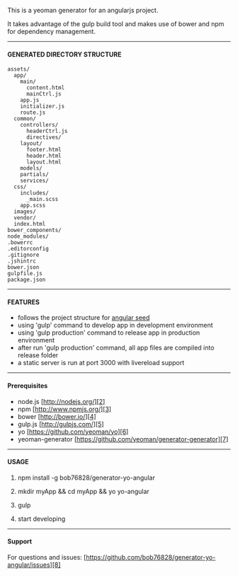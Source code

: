 This is a yeoman generator for an angularjs project.

It takes advantage of the gulp build tool and makes use of bower and npm for dependency management.

-----

#### GENERATED DIRECTORY STRUCTURE ####

    assets/
      app/
        main/
          content.html
          mainCtrl.js
        app.js
        initializer.js
        route.js
      common/
        controllers/
          headerCtrl.js
          directives/
        layout/
          footer.html
          header.html
          layout.html
        models/
        partials/
        services/
      css/
        includes/
          _main.scss
        app.scss
      images/
      vendor/
      index.html
    bower_components/    
    node_modules/
    .bowerrc
    .editorconfig
    .gitignore
    .jshintrc
    bower.json
    gulpfile.js
    package.json

-----

#### FEATURES ####
- follows the project structure for [angular seed][1]
- using 'gulp' command to develop app in development environment
- using 'gulp production' command to release app in production environment
- after run 'gulp production' command, all app files are compiled into release folder
- a static server is run at port 3000 with livereload support

-----

#### Prerequisites ####
- node.js [http://nodejs.org/][2]
- npm [http://www.npmjs.org/][3]
- bower [http://bower.io/][4]
- gulp.js [http://gulpjs.com/][5]
- yo [https://github.com/yeoman/yo][6]
- yeoman-generator [https://github.com/yeoman/generator-generator][7]

-----

#### USAGE ####
1) npm install -g bob76828/generator-yo-angular

2) mkdir myApp && cd myApp && yo yo-angular

3) gulp

6) start developing

----

#### Support ####
For questions and issues: [https://github.com/bob76828/generator-yo-angular/issues][8]


  [1]: https://github.com/angular/angular-seed
  [2]: http://nodejs.org/
  [3]: http://www.npmjs.org/
  [4]: http://bower.io/
  [5]: http://gulpjs.com/
  [6]: https://github.com/yeoman/yo
  [7]: https://github.com/yeoman/generator-generator
  [8]: https://github.com/henyojess/generator-gulp-ng/issues
